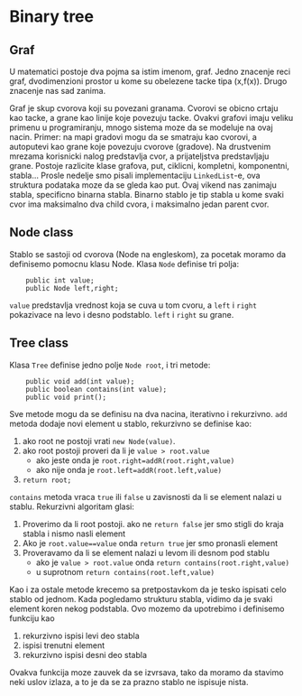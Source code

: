# Binary tree

## Graf
U matematici postoje dva pojma sa istim imenom, graf.
Jedno znacenje reci graf, dvodimenzioni prostor u kome su obelezene tacke tipa (x,f(x)).
Drugo znacenje nas sad zanima.<br>

Graf je skup cvorova koji su povezani granama. Cvorovi se obicno crtaju kao tacke,
a grane kao linije koje povezuju tacke.
Ovakvi grafovi imaju veliku primenu u programiranju, mnogo sistema moze da se modeluje na ovaj nacin.
Primer: na mapi gradovi mogu da se smatraju kao cvorovi, a autoputevi kao grane koje povezuju cvorove (gradove).
Na drustvenim mrezama korisnicki nalog predstavlja cvor,
a prijateljstva predstavljaju grane.
Postoje razlicite klase grafova, put, ciklicni, kompletni, komponentni, stabla...
Prosle nedelje smo pisali implementaciju `LinkedList`-e, ova struktura podataka moze da se gleda kao put.
Ovaj vikend nas zanimaju stabla, specificno binarna stabla.
Binarno stablo je tip stabla u kome svaki cvor ima maksimalno dva child cvora, i maksimalno jedan parent cvor.


## Node class

Stablo se sastoji od cvorova (Node na engleskom), za pocetak moramo da definisemo pomocnu klasu Node.
Klasa `Node` definise tri polja:
```
    public int value;
    public Node left,right;
```
`value` predstavlja vrednost koja se cuva u tom cvoru, a `left` i `right`
pokazivace na levo i desno podstablo. `left` i `right` su grane.

## Tree class
Klasa `Tree` definise jedno polje `Node root`, i tri metode:
```
    public void add(int value);
    public boolean contains(int value);
    public void print();
```
Sve metode mogu da se definisu na dva nacina, iterativno i rekurzivno.
`add` metoda dodaje novi element u stablo, rekurzivno se definise kao:
1. ako root ne postoji vrati `new Node(value)`.
2. ako root postoji proveri da li je `value > root.value`
   + ako jeste onda je `root.right=addR(root.right,value)`
   + ako nije onda je `root.left=addR(root.left,value)`
3. `return root;`

`contains` metoda vraca `true` ili `false` u zavisnosti da li se element nalazi u stablu.
Rekurzivni algoritam glasi:
1. Proverimo da li root postoji. ako ne `return false` jer smo stigli do kraja stabla i nismo nasli element
2. Ako je `root.value==value` onda `return true` jer smo pronasli element
3. Proveravamo da li se element nalazi u levom ili desnom pod stablu
   + ako je `value > root.value` onda `return contains(root.right,value)`
   + u suprotnom `return contains(root.left,value)`

Kao i za ostale metode krecemo sa pretpostavkom da je tesko ispisati celo stablo od jednom.
Kada pogledamo strukturu stabla, vidimo da je svaki element koren nekog podstabla.
Ovo mozemo da upotrebimo i definisemo funkciju kao 
1. rekurzivno ispisi levi deo stabla
2. ispisi trenutni element
3. rekurzivno ispisi desni deo stabla

Ovakva funkcija moze zauvek da se izvrsava, tako da moramo da stavimo neki uslov izlaza, a to je
da se za prazno stablo ne ispisuje nista.
